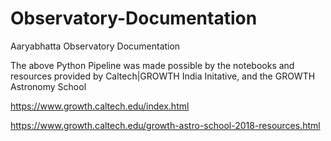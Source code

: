 # Observatory-Documentation
Aaryabhatta Observatory Documentation

The above Python Pipeline was made possible by the notebooks and resources provided by Caltech|GROWTH India Initative, and the GROWTH Astronomy School

https://www.growth.caltech.edu/index.html


https://www.growth.caltech.edu/growth-astro-school-2018-resources.html
